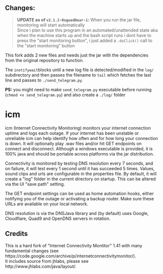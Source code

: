 ## Changes:

> **UPDATE as of `v2.1.2-RoguedBear-1`:** When you run the jar file, monitoring
> will start automatically \
> Since i plan to use this program in an automated/unattended state aka when the
> machine starts up and the bash script runs i dont have to press the "start monitoring
> button", i just added a `.doClick()` call to the "start monitoring" button

This fork adds 2 new files and needs just the jar with the dependencies from the
original repository to function.

The `inotifywait`blocks until a new log file is detected/modified in the `log/`
subdirectory and then passes the filename to `tail` which fetches the last line
and passes to `./send_telegram.py`.

**PS:** you might need to make `send_telegram.py` executable before running 
(`chmod +x send_telegram.py`) and also create a `./log/` folder

# icm
icm (Internet Connectivity Monitoring) monitors your internet connection uptime and logs each outage. If your internet has been unstable or unreliable icm can help identify how often and for how long your connection is down. It will optionally play .wav files and/or hit GET endpoints on connect and disconnect. Although a windows executable is provided, it is 100% java and should be portable across platforms via the jar distribution.<br/>

Connectivity is monitored by testing DNS resolution every 7 seconds, and on failure, it will test every 1 second until it has succeeded 5 times.
Values, sound clips and urls are configurable in the properties file. By default, it will create a "log" folder in the current directory on startup. This can be altered via the UI "save path" setting.<br/>

The GET endpoint settings can be used as home automation hooks, either notifying you of the outage or activating a backup router. Make sure these URLs are available on your local network.<br/>

DNS resolution is via the DNSJava library and (by default) uses Google, Cloudflare, Quad9 and OpenDNS servers in rotation. 
<br/>
<p/>

<h2>Credits</h2>
This is a hard fork of "Internet Connectivity Montitor" 1.41 with many fundamental changes (see https://code.google.com/archive/p/internetconnectivitymonitor/).<br/>
It includes source from jhlabs, please see http://www.jhlabs.com/java/layout/.<br/>
